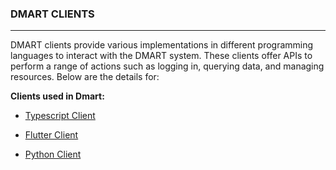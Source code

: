### **DMART CLIENTS**

---

DMART clients provide various implementations in different programming languages to interact with the DMART system.
These clients offer APIs to perform a range of actions such as logging in, querying data, and managing resources. Below are the details for:

**Clients used in Dmart:**

- [Typescript Client](Typescript-Client)

- [Flutter Client](Flutter-Client)

- [Python Client](Python-Client)
